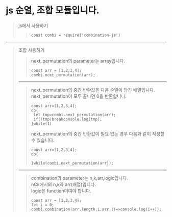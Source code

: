 js 순열, 조합 모듈입니다.
=============
> js에서 사용하기  
>>```
>>const combi = require('combination-js')
>>```
* * * 
> 조합 사용하기  
>    >next_permutation의 parameter는 array입니다.  
>>```
>>const arr = [1,2,3,4];
>>combi.next_permutation(arr);
>>```
>* * *
>   >next_permutation의 중간 반환값은 다음 순열이 담긴 배열입니다.  
> >next_permutation이 모두 끝나면 0을 반환합니다.
>>```
>>const arr=[1,2,3,4];  
>>do{
>>  let tmp=combi.next_permutation(arr);
>>  if(!tmp)breakconsole.log(tmp);
>> }while(1)
>>```
>>next_permutation의 중간 반환값이 필요 없는 경우 다음과 같이 작성할 수 있습니다.
>>```
>>const arr=[1,2,3,4];
>>do{
>>    
>>}while(combi.next_permutation(arr));
>* * *
>>combination의 parameter는 n,k,arr,logic입니다.  
>>nCk에서의 n,k와 arr(배열)입니다.  
>>logic은 function이여야 합니다.
>>```
>>const arr = [1,2,3,4];
>>let i = 0;
>>combi.combination(arr.length,1,arr,()=>console.log(i++));
>>```